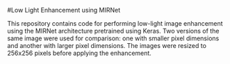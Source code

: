#Low Light Enhancement using MIRNet

This repository contains code for performing low-light image enhancement using the MIRNet architecture pretrained using Keras. Two versions of the same image were used for comparison: one with smaller pixel dimensions and another with larger pixel dimensions. The images were resized to 256x256 pixels before applying the enhancement.
